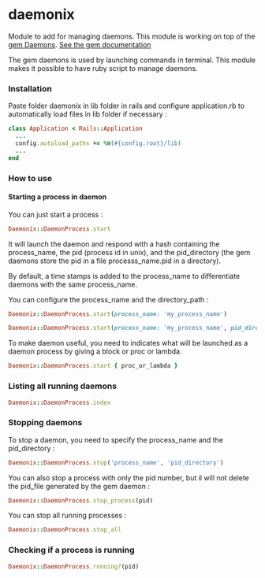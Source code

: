 # daemonix
Module to add for managing daemons.
This module is working on top of the [gem Daemons](https://github.com/thuehlinger/daemons).
[See the gem documentation](https://www.rubydoc.info/gems/daemons/Daemons)

The gem daemons is used by launching commands in terminal. This module makes it possible to have ruby script to manage daemons.

### Installation

Paste folder daemonix in lib folder in rails
and configure application.rb to automatically load files in lib folder if necessary :

```ruby
class Application < Rails::Application
  ...
  config.autoload_paths += %W(#{config.root}/lib)
  ...
end
```

### How to use


#### Starting a process in daemon


You can just start a process :
```ruby
Daemonix::DaemonProcess.start
```
It will launch the daemon and respond with a hash containing the process_name, the pid (process id in unix), and the pid_directory (the gem daemons store the pid in a file processs_name.pid in a directory).

By default, a time stamps is added to the process_name to differentiate daemons with the same process_name.


You can configure the process_name and the directory_path :
```ruby
Daemonix::DaemonProcess.start(process_name: 'my_process_name')
```

```ruby
Daemonix::DaemonProcess.start(process_name: 'my_process_name', pid_directory: './my_directorypath')
```


To make daemon useful, you need to indicates what will be launched as a daemon process by giving a block or proc or lambda.

```ruby
Daemonix::DaemonProcess.start { proc_or_lambda }
```

### Listing all running daemons

```ruby
Daemonix::DaemonProcess.index
```



### Stopping daemons

To stop a daemon, you need to specify the process_name and the pid_directory : 

```ruby
Daemonix::DaemonProcess.stop('process_name', 'pid_directory') 
```


You can also stop a process with only the pid number, but il will not delete the pid_file generated by the gem daemon :

```ruby
Daemonix::DaemonProcess.stop_process(pid)
```


You can stop all running processes :
```ruby
Daemonix::DaemonProcess.stop_all
```



### Checking if a process is running

```ruby
Daemonix::DaemonProcess.running?(pid)
```

